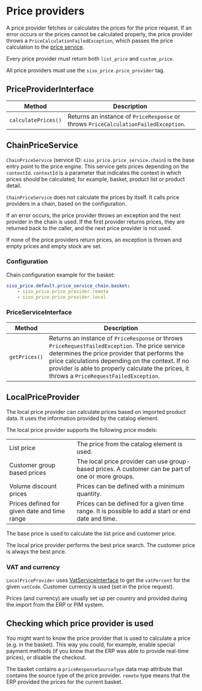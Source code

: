 # Price providers

A price provider fetches or calculates the prices for the price request. 
If an error occurs or the prices cannot be calculated properly,
the price provider throws a `PriceCalculationFailedException`, which passes the price calculation to the [price service](#chainpriceservice).

Every price provider must return both `list_price` and `custom_price`.

All price providers must use the `siso_price.price_provider` tag.

## PriceProviderInterface

|Method|Description|
|--- |--- |
|`calculatePrices()`|Returns an instance of `PriceResponse` or throws `PriceCalculationFailedException`.|

## ChainPriceService

`ChainPriceService` (service ID: `siso_price.price_service.chain`) is the base entry point to the price engine. This service gets prices depending on the `contextId`.
`contextId` is a parameter that indicates the context in which prices should be calculated, for example, basket, product list or product detail.

`ChainPriceService` does not calculate the prices by itself. It calls price providers in a chain, based on the configuration.

If an error occurs, the price provider throws an exception and the next provider in the chain is used.
If the first provider returns prices, they are returned back to the caller, and the next price provider is not used.

If none of the price providers return prices, an exception is thrown and empty prices and empty stock are set.

### Configuration

Chain configuration example for the basket:

``` yaml
siso_price.default.price_service_chain.basket:
    - siso_price.price_provider.remote
    - siso_price.price_provider.local 
```

### PriceServiceInterface

|Method|Description|
|--- |--- |
|`getPrices()`|Returns an instance of `PriceResponse` or throws `PriceRequestFailedException`. The price service determines the price provider that performs the price calculations depending on the context. If no provider is able to properly calculate the prices, it throws a `PriceRequestFailedException`.|

## LocalPriceProvider

The local price provider can calculate prices based on imported product data.
It uses the information provided by the catalog element.

The local price provider supports the following price models:

|||
| -------------------------------------------- | ------------------- |
| List price                                   | The price from the catalog element is used.  |
| Customer group based prices                  | The local price provider can use group-based prices. A customer can be part of one or more groups. |
| Volume discount prices                       | Prices can be defined with a minimum quantity.            |
| Prices defined for given date and time range | Prices can be defined for a given time range. It is possible to add a start or end date and time.   |

The base price is used to calculate the list price and customer price.

The local price provider performs the best price search. The customer price is always the best price.

### VAT and currency

`LocalPriceProvider` uses [VatServiceInterface](localvatservice.md#vatserviceinterface) to get the `vatPercent` for the given `vatCode`.
Customer currency is used (set in the price request).

Prices (and currency) are usually set up per country and provided during the import from the ERP or PIM system.

## Checking which price provider is used

You might want to know the price provider that is used to calculate a price (e.g. in the basket).
This way you could, for example, enable special payment methods (if you know that the ERP was able to provide real-time prices),
or disable the checkout. 

The basket contains a `priceResponseSourceType` data map attribute that contains the source type of the price provider.
`remote` type means that the ERP provided the prices for the current basket. 
